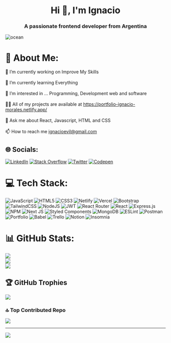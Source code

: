 <h1 align="center">Hi 👋, I'm Ignacio</h1>
<h3 align="center">A passionate frontend developer from Argentina</h3>

 <image src="https://images.pexels.com/photos/1001682/pexels-photo-1001682.jpeg?auto=compress&cs=tinysrgb&w=1260&h=750&dpr=1" alt="ocean">

# 💫 About Me:
🔭 I’m currently working on Improve My Skills<br><br>🌱 I’m currently learning Everything<br><br>👀 I’m interested in ... Programming, Development web and software<br><br>👨‍💻 All of my projects are available at https://portfolio-ignacio-morales.netlify.app/<br><br>💬 Ask me about React, Javascript, HTML and CSS<br><br>📫 How to reach me ignacioevil@gmail.com


## 🌐 Socials:
[![LinkedIn](https://img.shields.io/badge/LinkedIn-%230077B5.svg?logo=linkedin&logoColor=white)](https://linkedin.com/in/https://www.linkedin.com/in/ignacio-morales35/) [![Stack Overflow](https://img.shields.io/badge/-Stackoverflow-FE7A16?logo=stack-overflow&logoColor=white)](https://stackoverflow.com/users/https://es.stackoverflow.com/users/284209/nacho) [![Twitter](https://img.shields.io/badge/Twitter-%231DA1F2.svg?logo=Twitter&logoColor=white)](https://twitter.com/https://twitter.com/worldwar_35) [![Codepen](https://img.shields.io/badge/Codepen-000000?style=for-the-badge&logo=codepen&logoColor=white)](https://codepen.io/https://codepen.io/nacho35) 

# 💻 Tech Stack:
![JavaScript](https://img.shields.io/badge/javascript-%23323330.svg?style=for-the-badge&logo=javascript&logoColor=%23F7DF1E) ![HTML5](https://img.shields.io/badge/html5-%23E34F26.svg?style=for-the-badge&logo=html5&logoColor=white) ![CSS3](https://img.shields.io/badge/css3-%231572B6.svg?style=for-the-badge&logo=css3&logoColor=white) ![Netlify](https://img.shields.io/badge/netlify-%23000000.svg?style=for-the-badge&logo=netlify&logoColor=#00C7B7) ![Vercel](https://img.shields.io/badge/vercel-%23000000.svg?style=for-the-badge&logo=vercel&logoColor=white) ![Bootstrap](https://img.shields.io/badge/bootstrap-%23563D7C.svg?style=for-the-badge&logo=bootstrap&logoColor=white) ![TailwindCSS](https://img.shields.io/badge/tailwindcss-%2338B2AC.svg?style=for-the-badge&logo=tailwind-css&logoColor=white) ![NodeJS](https://img.shields.io/badge/node.js-6DA55F?style=for-the-badge&logo=node.js&logoColor=white) ![JWT](https://img.shields.io/badge/JWT-black?style=for-the-badge&logo=JSON%20web%20tokens) ![React Router](https://img.shields.io/badge/React_Router-CA4245?style=for-the-badge&logo=react-router&logoColor=white) ![React](https://img.shields.io/badge/react-%2320232a.svg?style=for-the-badge&logo=react&logoColor=%2361DAFB) ![Express.js](https://img.shields.io/badge/express.js-%23404d59.svg?style=for-the-badge&logo=express&logoColor=%2361DAFB) ![NPM](https://img.shields.io/badge/NPM-%23000000.svg?style=for-the-badge&logo=npm&logoColor=white) ![Next JS](https://img.shields.io/badge/Next-black?style=for-the-badge&logo=next.js&logoColor=white) ![Styled Components](https://img.shields.io/badge/styled--components-DB7093?style=for-the-badge&logo=styled-components&logoColor=white) ![MongoDB](https://img.shields.io/badge/MongoDB-%234ea94b.svg?style=for-the-badge&logo=mongodb&logoColor=white) ![ESLint](https://img.shields.io/badge/ESLint-4B3263?style=for-the-badge&logo=eslint&logoColor=white) ![Postman](https://img.shields.io/badge/Postman-FF6C37?style=for-the-badge&logo=postman&logoColor=white) ![Portfolio](https://img.shields.io/badge/Portfolio-%23000000.svg?style=for-the-badge&logo=firefox&logoColor=#FF7139) ![Babel](https://img.shields.io/badge/Babel-F9DC3e?style=for-the-badge&logo=babel&logoColor=black) ![Trello](https://img.shields.io/badge/Trello-%23026AA7.svg?style=for-the-badge&logo=Trello&logoColor=white) ![Notion](https://img.shields.io/badge/Notion-%23000000.svg?style=for-the-badge&logo=notion&logoColor=white) ![Insomnia](https://img.shields.io/badge/Insomnia-black?style=for-the-badge&logo=insomnia&logoColor=5849BE)
# 📊 GitHub Stats:
![](https://github-readme-stats.vercel.app/api?username=nacho35&theme=gruvbox&hide_border=true&include_all_commits=true&count_private=true)<br/>
![](https://github-readme-streak-stats.herokuapp.com/?user=nacho35&theme=gruvbox&hide_border=true)<br/>
![](https://github-readme-stats.vercel.app/api/top-langs/?username=nacho35&theme=gruvbox&hide_border=true&include_all_commits=true&count_private=true&layout=compact)

## 🏆 GitHub Trophies
![](https://github-profile-trophy.vercel.app/?username=nacho35&theme=gruvbox&no-frame=true&no-bg=false&margin-w=4)

### 🔝 Top Contributed Repo
![](https://github-contributor-stats.vercel.app/api?username=nacho35&limit=5&theme=gruvbox&combine_all_yearly_contributions=true)

---
[![](https://visitcount.itsvg.in/api?id=nacho35&icon=5&color=2)](https://visitcount.itsvg.in)

<!-- Proudly created with GPRM ( https://gprm.itsvg.in ) -->
 
